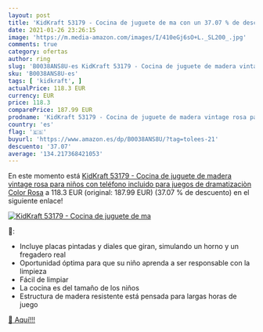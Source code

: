 ```yaml
---
layout: post
title: 'KidKraft 53179 - Cocina de juguete de ma con un 37.07 % de descuento'
date: 2021-01-26 23:26:15
image: 'https://m.media-amazon.com/images/I/410eGj6sO+L._SL200_.jpg'
comments: true
category: ofertas
author: ring
slug: 'B0038ANS8U-es KidKraft 53179 - Cocina de juguete de madera vintage rosa...'
sku: 'B0038ANS8U-es'
tags: [ 'kidkraft', ]
actualPrice: 118.3 EUR
currency: EUR
price: 118.3
comparePrice: 187.99 EUR
prodname: 'KidKraft 53179 - Cocina de juguete de madera vintage rosa para niños con teléfono incluido para juegos de dramatizaciòn   Color Rosa'
country: 'es'
flag: '🇪🇸'
buyurl: 'https://www.amazon.es/dp/B0038ANS8U/?tag=tolees-21'
descuento: '37.07'
average: '134.217368421053'
---
```


En este momento está [KidKraft 53179 - Cocina de juguete de madera vintage rosa para niños con teléfono incluido para juegos de dramatizaciòn   Color Rosa](https://www.amazon.es/dp/B0038ANS8U/?tag=tolees-21) a 118.3 EUR (original: 187.99 EUR) (37.07 %  de descuento) en el siguiente enlace!

[![KidKraft 53179 - Cocina de juguete de ma](https://m.media-amazon.com/images/I/410eGj6sO+L._SL200_.jpg)](https://www.amazon.es/dp/B0038ANS8U/?tag=tolees-21)

🔎:

- Incluye placas pintadas y diales que giran, simulando un horno y un fregadero real
- Oportunidad óptima para que su niño aprenda a ser responsable con la limpieza
- Fácil de limpiar
- La cocina es del tamaño de los niños
- Estructura de madera resistente está pensada para largas horas de juego

[🛒 Aquí!!!](https://www.amazon.es/dp/B0038ANS8U/?tag=tolees-21)
